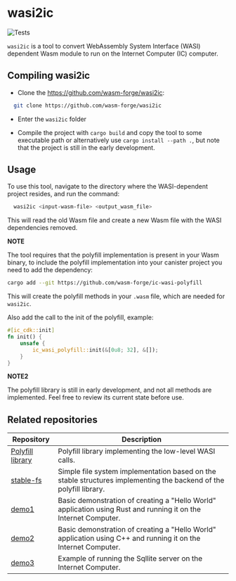 

# wasi2ic

![Tests](https://github.com/wasm-forge/wasi2ic/actions/workflows/rust.yml/badge.svg?event=push)


`wasi2ic` is a tool to convert WebAssembly System Interface (WASI) dependent Wasm module to run on the Internet Computer (IC) computer.


## Compiling wasi2ic

* Clone the https://github.com/wasm-forge/wasi2ic: 
```bash
  git clone https://github.com/wasm-forge/wasi2ic
```

* Enter the `wasi2ic` folder

* Compile the project with `cargo build` and copy the tool to some executable path or alternatively use `cargo install --path .`, but note that the project is still in the early development.


## Usage

To use this tool, navigate to the directory where the WASI-dependent project resides, and run the command:

```bash
  wasi2ic <input-wasm-file> <output_wasm_file>
```

This will read the old Wasm file and create a new Wasm file with the WASI dependencies removed.

**NOTE**

The tool requires that the polyfill implementation is present in your Wasm binary, to include the polyfill implementation into your canister project you need to add the dependency:

```bash
cargo add --git https://github.com/wasm-forge/ic-wasi-polyfill
```

This will create the polyfill methods in your `.wasm` file, which are needed for `wasi2ic`.

Also add the call to the init of the polyfill, example:

```rust
#[ic_cdk::init]
fn init() {
    unsafe {
        ic_wasi_polyfill::init(&[0u8; 32], &[]);
    }
}
```



**NOTE2**

The polyfill library is still in early development, and not all methods are implemented. Feel free to review its current state before use.


## Related repositories



| Repository                                      |  Description                  | 
| --------------------------------------------- | ----------------------------- |
| [Polyfill library](https://github.com/wasm-forge/ic-wasi-polyfill) | Polyfill library implementing the low-level WASI calls. |
| [stable-fs](https://github.com/wasm-forge/stable-fs) | Simple file system implementation based on the stable structures implementing the backend of the polyfill library. |
| [demo1](https://github.com/wasm-forge/demo1) | Basic demonstration of creating a "Hello World" application using Rust and running it on the Internet Computer. |
| [demo2](https://github.com/wasm-forge/demo2) | Basic demonstration of creating a "Hello World" application using C++ and running it on the Internet Computer. |
| [demo3](https://github.com/wasm-forge/demo3) | Example of running the Sqllite server on the Internet Computer. |
